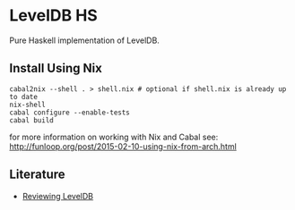 LevelDB HS
==========
Pure Haskell implementation of LevelDB.

## Install Using Nix
```
cabal2nix --shell . > shell.nix # optional if shell.nix is already up to date
nix-shell
cabal configure --enable-tests
cabal build
```
for more information on working with Nix and Cabal see:
http://funloop.org/post/2015-02-10-using-nix-from-arch.html

## Literature
* [Reviewing LevelDB](http://ayende.com/blog/161410/reviewing-leveldb-part-i-what-is-this-all-about)
